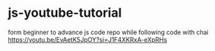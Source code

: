 # js-youtube-tutorial
form beginner to advance js code repo while following code with chai
https://youtu.be/EvAetK5JpOY?si=J1F4XKRxA-eXpRHs